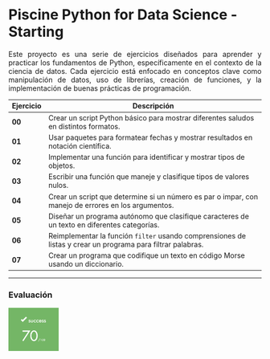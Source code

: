 # Piscine Python for Data Science - Starting

<p align="justify"> 
Este proyecto es una serie de ejercicios diseñados para aprender y practicar los fundamentos de Python, específicamente en el contexto de la ciencia de datos. Cada ejercicio está enfocado en conceptos clave como manipulación de datos, uso de librerías, creación de funciones, y la implementación de buenas prácticas de programación.
</p>

| **Ejercicio** | **Descripción**                                                                                             |
|---------------|-------------------------------------------------------------------------------------------------------------|
| **00**        | Crear un script Python básico para mostrar diferentes saludos en distintos formatos.                        |
| **01**        | Usar paquetes para formatear fechas y mostrar resultados en notación científica.                            |
| **02**        | Implementar una función para identificar y mostrar tipos de objetos.                                        |
| **03**        | Escribir una función que maneje y clasifique tipos de valores nulos.                                        |
| **04**        | Crear un script que determine si un número es par o impar, con manejo de errores en los argumentos.         |
| **05**        | Diseñar un programa autónomo que clasifique caracteres de un texto en diferentes categorías.                |
| **06**        | Reimplementar la función `filter` usando comprensiones de listas y crear un programa para filtrar palabras. |
| **07**        | Crear un programa que codifique un texto en código Morse usando un diccionario.                             |

---
### **Evaluación**

<p align="left">
  <img src="https://github.com/svarelavila/svarelavila/blob/main/imagenes/py_01_70.png" alt="libft logo" width="100"/>
</p>
